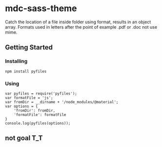 # mdc-sass-theme

Catch the location of a file inside folder using format, results in an object array. Formats used in letters after the point of example .pdf or .doc not use mime.

## Getting Started

### Installing

```
npm install pyfiles
```

### Using

```
var pyfiles = require('pyfiles');
var formatFile = 'js';
var fromDir = __dirname + '/node_modules/@material';
var options = {
	'fromDir': fromDir,
	'formatFile': formatFile
}
console.log(pyfiles(options));
```

## not goal T_T